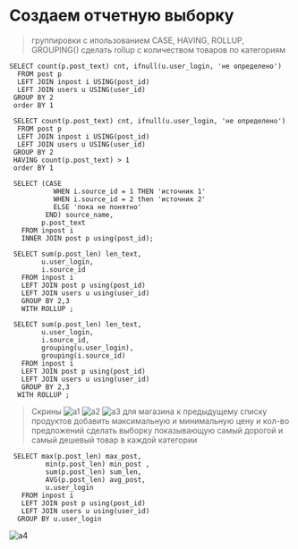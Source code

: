 # Создаем отчетную выборку
> группировки с ипользованием CASE, HAVING, ROLLUP, GROUPING()
> сделать rollup с количеством товаров по категориям
```
SELECT count(p.post_text) cnt, ifnull(u.user_login, 'не определено') 
  FROM post p
  LEFT JOIN inpost i USING(post_id)
  LEFT JOIN users u USING(user_id)
 GROUP BY 2
 order BY 1   

 SELECT count(p.post_text) cnt, ifnull(u.user_login, 'не определено') 
  FROM post p
  LEFT JOIN inpost i USING(post_id)
  LEFT JOIN users u USING(user_id)
 GROUP BY 2
 HAVING count(p.post_text) > 1
 order BY 1 
 
 SELECT (CASE 
           WHEN i.source_id = 1 THEN 'источник 1'
           WHEN i.source_id = 2 then 'источник 2'
           ELSE 'пока не понятно'
         END) source_name,
        p.post_text
   FROM inpost i
   INNER JOIN post p using(post_id);
   
 SELECT sum(p.post_len) len_text,
        u.user_login,
        i.source_id 
   FROM inpost i
   LEFT JOIN post p using(post_id)  
   LEFT JOIN users u using(user_id)
   GROUP BY 2,3
   WITH ROLLUP ;
  
 SELECT sum(p.post_len) len_text,
        u.user_login,
        i.source_id,
        grouping(u.user_login),
        grouping(i.source_id)
   FROM inpost i
   LEFT JOIN post p using(post_id)  
   LEFT JOIN users u using(user_id)
   GROUP BY 2,3
  WITH ROLLUP ;
```
> Скрины
![a1](https://github.com/user-attachments/assets/b72ff263-bc41-40c3-a05b-8df84263e9c4)
![a2](https://github.com/user-attachments/assets/3fb8d2bd-c707-41d6-93fb-57f3477eda8c)
![a3](https://github.com/user-attachments/assets/e40277fe-277b-4de2-9d26-900455ac240b)
> для магазина к предыдущему списку продуктов добавить максимальную и минимальную цену и кол-во предложений
> сделать выборку показывающую самый дорогой и самый дешевый товар в каждой категории
```
 SELECT max(p.post_len) max_post,
         min(p.post_len) min_post , 
         sum(p.post_len) sum_len, 
         AVG(p.post_len) avg_post,
         u.user_login
   FROM inpost i
   LEFT JOIN post p using(post_id)  
   LEFT JOIN users u using(user_id)
  GROUP BY u.user_login
```
![a4](https://github.com/user-attachments/assets/e10f7ad7-dfb3-4a93-8545-a1c6001fbb25)
